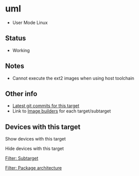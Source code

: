 # uml

- User Mode Linux

## Status

- Working

## Notes

- Cannot execute the ext2 images when using host toolchain

## Other info

- [Latest git commits for this target](https://git.lede-project.org/?p=source.git&a=search&h=HEAD&st=commit&s=uml%3A "https://git.lede-project.org/?p=source.git&a=search&h=HEAD&st=commit&s=uml:")
- Link to [Image builders](/docs/guide-user/additional-software/imagebuilder "docs:guide-user:additional-software:imagebuilder") for each target/subtarget

## Devices with this target

Show devices with this target

Hide devices with this target

[Filter: Subtarget](#folded_4b23fef8a1c7f655502c665fee56bc46_1)

[Filter: Package architecture](#folded_4b23fef8a1c7f655502c665fee56bc46_2)
